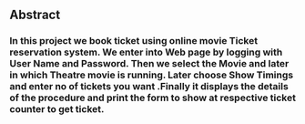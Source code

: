 ## Abstract
### In this project we book ticket using online movie Ticket reservation system. We enter into Web page by logging with User Name and Password. Then we select the Movie and later in which Theatre movie is running. Later choose Show Timings and enter no of tickets you want .Finally it displays the details of the procedure and print the form to show at respective ticket counter to get ticket.
